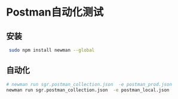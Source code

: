 # Postman自动化测试

## 安装
```bash
 sudo npm install newman --global
```

## 自动化
```bash
# newman run sgr.postman_collection.json  -e postman_prod.json
newman run sgr.postman_collection.json  -e postman_local.json
```